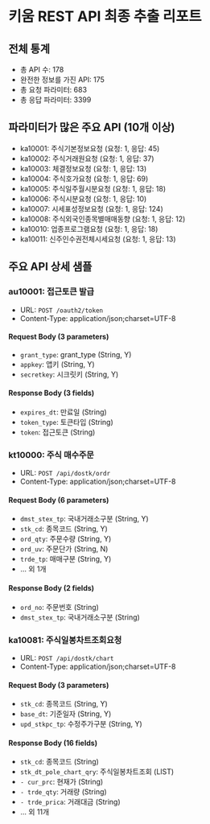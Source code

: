 # 키움 REST API 최종 추출 리포트

## 전체 통계
- 총 API 수: 178
- 완전한 정보를 가진 API: 175
- 총 요청 파라미터: 683
- 총 응답 파라미터: 3399

## 파라미터가 많은 주요 API (10개 이상)
- ka10001: 주식기본정보요청 (요청: 1, 응답: 45)
- ka10002: 주식거래원요청 (요청: 1, 응답: 37)
- ka10003: 체결정보요청 (요청: 1, 응답: 13)
- ka10004: 주식호가요청 (요청: 1, 응답: 69)
- ka10005: 주식일주월시분요청 (요청: 1, 응답: 18)
- ka10006: 주식시분요청 (요청: 1, 응답: 10)
- ka10007: 시세표성정보요청 (요청: 1, 응답: 124)
- ka10008: 주식외국인종목별매매동향 (요청: 1, 응답: 12)
- ka10010: 업종프로그램요청 (요청: 1, 응답: 18)
- ka10011: 신주인수권전체시세요청 (요청: 1, 응답: 13)

## 주요 API 상세 샘플

### au10001: 접근토큰 발급
- URL: `POST /oauth2/token`
- Content-Type: application/json;charset=UTF-8

#### Request Body (3 parameters)
- `grant_type`: grant_type (String, Y)
- `appkey`: 앱키 (String, Y)
- `secretkey`: 시크릿키 (String, Y)

#### Response Body (3 fields)
- `expires_dt`: 만료일 (String)
- `token_type`: 토큰타입 (String)
- `token`: 접근토큰 (String)

### kt10000: 주식 매수주문
- URL: `POST /api/dostk/ordr`
- Content-Type: application/json;charset=UTF-8

#### Request Body (6 parameters)
- `dmst_stex_tp`: 국내거래소구분 (String, Y)
- `stk_cd`: 종목코드 (String, Y)
- `ord_qty`: 주문수량 (String, Y)
- `ord_uv`: 주문단가 (String, N)
- `trde_tp`: 매매구분 (String, Y)
- ... 외 1개

#### Response Body (2 fields)
- `ord_no`: 주문번호 (String)
- `dmst_stex_tp`: 국내거래소구분 (String)

### ka10081: 주식일봉차트조회요청
- URL: `POST /api/dostk/chart`
- Content-Type: application/json;charset=UTF-8

#### Request Body (3 parameters)
- `stk_cd`: 종목코드 (String, Y)
- `base_dt`: 기준일자 (String, Y)
- `upd_stkpc_tp`: 수정주가구분 (String, Y)

#### Response Body (16 fields)
- `stk_cd`: 종목코드 (String)
- `stk_dt_pole_chart_qry`: 주식일봉차트조회 (LIST)
- `- cur_prc`: 현재가 (String)
- `- trde_qty`: 거래량 (String)
- `- trde_prica`: 거래대금 (String)
- ... 외 11개

